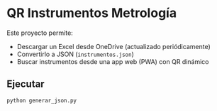 # QR Instrumentos Metrología

Este proyecto permite:
- Descargar un Excel desde OneDrive (actualizado periódicamente)
- Convertirlo a JSON (`instrumentos.json`)
- Buscar instrumentos desde una app web (PWA) con QR dinámico

## Ejecutar

```bash
python generar_json.py
